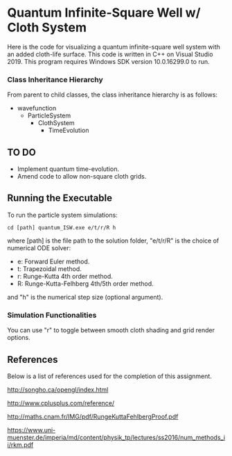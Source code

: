 # Quantum Infinite-Square Well w/ Cloth System

Here is the code for visualizing a quantum infinite-square well system with an added cloth-life surface. 
This code is written in C++ on Visual Studio 2019. 
This program requires Windows SDK version 10.0.16299.0 to run. 

### Class Inheritance Hierarchy

From parent to child classes, the class inheritance hierarchy is as follows:
- wavefunction
  - ParticleSystem
    - ClothSystem
      - TimeEvolution

## TO DO

* Implement quantum time-evolution. 
* Amend code to allow non-square cloth grids. 

## Running the Executable

To run the particle system simulations:
```
cd [path] quantum_ISW.exe e/t/r/R h
```

where [path] is the file path to the solution folder, "e/t/r/R" is the choice of numerical ODE solver:

* e: Forward Euler method.
* t: Trapezoidal method.
* r: Runge-Kutta 4th order method.
* R: Runge-Kutta-Felhberg 4th/5th order method.

and "h" is the numerical step size (optional argument).

### Simulation Functionalities

You can use "r" to toggle between smooth cloth shading and grid render options.

## References

Below is a list of references used for the completion of this assignment. 

http://songho.ca/opengl/index.html

http://www.cplusplus.com/reference/

http://maths.cnam.fr/IMG/pdf/RungeKuttaFehlbergProof.pdf

https://www.uni-muenster.de/imperia/md/content/physik_tp/lectures/ss2016/num_methods_ii/rkm.pdf




